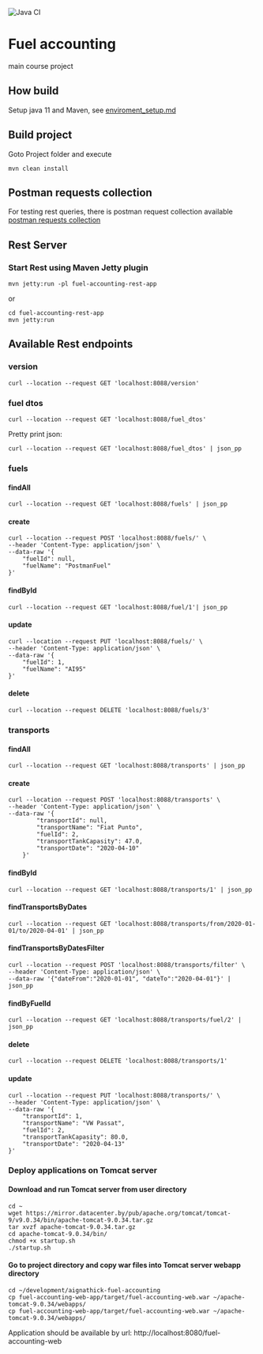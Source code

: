 ![Java CI](https://github.com/alexanderignathick/aignathick-fuel-accounting/workflows/Java%20CI/badge.svg)

# Fuel accounting
main course project

## How build
Setup java 11 and Maven, see [enviroment_setup.md](enviroment_setup.md)

## Build project 
Goto Project folder and execute  
    
    mvn clean install
    
## Postman requests collection
For testing rest queries, there is postman request collection available [postman requests collection](aignathick_fuel_acounting.postman_collection.json)

## Rest Server
### Start Rest using Maven Jetty plugin
```
mvn jetty:run -pl fuel-accounting-rest-app
```    
or
 ``` 
cd fuel-accounting-rest-app
mvn jetty:run
```
## Available Rest endpoints
### version
    curl --location --request GET 'localhost:8088/version'
### fuel dtos
```
curl --location --request GET 'localhost:8088/fuel_dtos'
```
Pretty print json:
```
curl --location --request GET 'localhost:8088/fuel_dtos' | json_pp       
```
### fuels

#### findAll
    curl --location --request GET 'localhost:8088/fuels' | json_pp

#### create
    curl --location --request POST 'localhost:8088/fuels/' \
    --header 'Content-Type: application/json' \
    --data-raw '{
        "fuelId": null,
        "fuelName": "PostmanFuel"
    }'
    
#### findById
    curl --location --request GET 'localhost:8088/fuel/1'| json_pp

#### update
    curl --location --request PUT 'localhost:8088/fuels/' \
    --header 'Content-Type: application/json' \
    --data-raw '{
        "fuelId": 1,
        "fuelName": "AI95"
    }'

#### delete
    curl --location --request DELETE 'localhost:8088/fuels/3'
    
### transports

#### findAll
    curl --location --request GET 'localhost:8088/transports' | json_pp
#### create
    curl --location --request POST 'localhost:8088/transports' \
    --header 'Content-Type: application/json' \
    --data-raw '{
            "transportId": null,
            "transportName": "Fiat Punto",
            "fuelId": 2,
            "transportTankCapasity": 47.0,
            "transportDate": "2020-04-10"
        }'
#### findById
    curl --location --request GET 'localhost:8088/transports/1' | json_pp
#### findTransportsByDates
    curl --location --request GET 'localhost:8088/transports/from/2020-01-01/to/2020-04-01' | json_pp
#### findTransportsByDatesFilter
    curl --location --request POST 'localhost:8088/transports/filter' \
    --header 'Content-Type: application/json' \
    --data-raw '{"dateFrom":"2020-01-01", "dateTo":"2020-04-01"}' | json_pp
#### findByFuelId
    curl --location --request GET 'localhost:8088/transports/fuel/2' | json_pp
#### delete
    curl --location --request DELETE 'localhost:8088/transports/1'
#### update
    curl --location --request PUT 'localhost:8088/transports/' \
    --header 'Content-Type: application/json' \
    --data-raw '{
        "transportId": 1,
        "transportName": "VW Passat",
        "fuelId": 2,
        "transportTankCapasity": 80.0,
        "transportDate": "2020-04-13"
    }'
    
### Deploy applications on Tomcat server
#### Download and run Tomcat server from user directory
    cd ~
    wget https://mirror.datacenter.by/pub/apache.org/tomcat/tomcat-9/v9.0.34/bin/apache-tomcat-9.0.34.tar.gz
    tar xvzf apache-tomcat-9.0.34.tar.gz
    cd apache-tomcat-9.0.34/bin/
    chmod +x startup.sh
    ./startup.sh
#### Go to project directory and copy war files into Tomcat server webapp directory
    cd ~/development/aignathick-fuel-accounting
    cp fuel-accounting-web-app/target/fuel-accounting-web.war ~/apache-tomcat-9.0.34/webapps/
    cp fuel-accounting-web-app/target/fuel-accounting-web.war ~/apache-tomcat-9.0.34/webapps/
Application should be available by url: http://localhost:8080/fuel-accounting-web 

